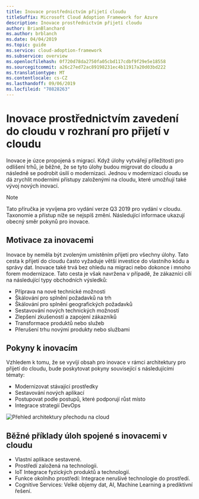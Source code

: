 ```yaml
---
title: Inovace prostřednictvím přijetí cloudu
titleSuffix: Microsoft Cloud Adoption Framework for Azure
description: Inovace prostřednictvím přijetí cloudu
author: BrianBlanchard
ms.author: brblanch
ms.date: 04/04/2019
ms.topic: guide
ms.service: cloud-adoption-framework
ms.subservice: overview
ms.openlocfilehash: 0f720d78da2750fa05cbd117cdbf9f29e5e18558
ms.sourcegitcommit: a26c27ed72ac89198231ec4b11917a20d03bd222
ms.translationtype: MT
ms.contentlocale: cs-CZ
ms.lasthandoff: 09/06/2019
ms.locfileid: "70828263"
---
```

# <a name="innovation-through-cloud-adoption-in-the-cloud-adoption-framework"></a>Inovace prostřednictvím zavedení do cloudu v rozhraní pro přijetí v cloudu

Inovace je úzce propojená s migrací. Když úlohy vytvářejí příležitosti pro odlišení trhů, je běžné, že se tyto úlohy budou migrovat do cloudu a následně se podrobit úsilí o modernizaci. Jednou v modernizaci cloudu se dá zrychlit moderními přístupy založenými na cloudu, které umožňují také vývoj nových inovací.

> [!NOTE]
> Tato příručka je vyvíjena pro vydání verze Q3 2019 pro vydání v cloudu. Taxonomie a přístup níže se nejspíš změní. Následující informace ukazují obecný směr pokynů pro inovace.

## <a name="motivations-behind-innovation"></a>Motivace za inovacemi

Inovace by neměla být zvoleným umístěním přijetí pro všechny úlohy. Tato cesta k přijetí do cloudu často vyžaduje větší investice do vlastního kódu a správy dat. Inovace také trvá bez ohledu na migraci nebo dokonce i mnoho forem modernizace. Tato cesta je však navržena v případě, že zákazníci cílí na následující typy obchodních výsledků:

- Příprava na nové technické možnosti
- Škálování pro splnění požadavků na trh
- Škálování pro splnění geografických požadavků
- Sestavování nových technických možností
- Zlepšení zkušeností a zapojení zákazníků
- Transformace produktů nebo služeb
- Přerušení trhu novými produkty nebo službami

## <a name="innovation-guidance"></a>Pokyny k inovacím

Vzhledem k tomu, že se vyvíjí obsah pro inovace v rámci architektury pro přijetí do cloudu, bude poskytovat pokyny související s následujícími tématy:

- Modernizovat stávající prostředky
- Sestavování nových aplikací
- Postupovat podle postupů, které podporují růst místo
- Integrace strategií DevOps

![Přehled architektury přechodu na cloud](../_images/cloud-adoption-framework-overview.png)

## <a name="common-workload-examples-associated-with-a-cloud-innovation"></a>Běžné příklady úloh spojené s inovacemi v cloudu

- Vlastní aplikace sestavené.
- Prostředí založená na technologii.
- IoT Integrace fyzických produktů a technologií.
- Funkce okolního prostředí: Integrace nerušivé technologie do prostředí.
- Cognitive Services: Velké objemy dat, AI, Machine Learning a prediktivní řešení.
